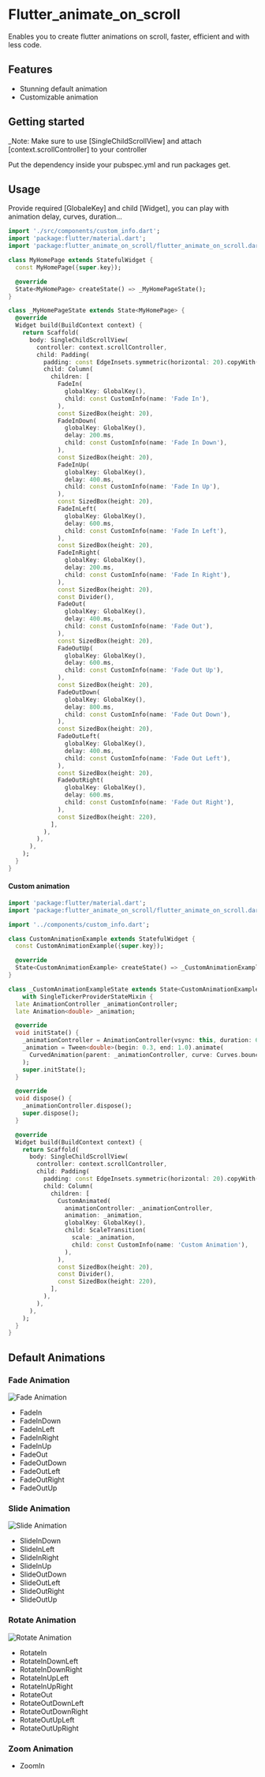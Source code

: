 # Flutter_animate_on_scroll
Enables you to create flutter animations on scroll, faster, efficient and with less code.

## Features

- Stunning default animation
- Customizable animation

## Getting started

_Note: Make sure to use [SingleChildScrollView] and attach [context.scrollController] to your controller

Put the dependency inside your pubspec.yml and run packages get.

## Usage

Provide required [GlobaleKey] and child [Widget], you can play with animation delay, curves, duration...

```dart
import './src/components/custom_info.dart';
import 'package:flutter/material.dart';
import 'package:flutter_animate_on_scroll/flutter_animate_on_scroll.dart';

class MyHomePage extends StatefulWidget {
  const MyHomePage({super.key});

  @override
  State<MyHomePage> createState() => _MyHomePageState();
}

class _MyHomePageState extends State<MyHomePage> {
  @override
  Widget build(BuildContext context) {
    return Scaffold(
      body: SingleChildScrollView(
        controller: context.scrollController,
        child: Padding(
          padding: const EdgeInsets.symmetric(horizontal: 20).copyWith(top: 80),
          child: Column(
            children: [
              FadeIn(
                globalKey: GlobalKey(),
                child: const CustomInfo(name: 'Fade In'),
              ),
              const SizedBox(height: 20),
              FadeInDown(
                globalKey: GlobalKey(),
                delay: 200.ms,
                child: const CustomInfo(name: 'Fade In Down'),
              ),
              const SizedBox(height: 20),
              FadeInUp(
                globalKey: GlobalKey(),
                delay: 400.ms,
                child: const CustomInfo(name: 'Fade In Up'),
              ),
              const SizedBox(height: 20),
              FadeInLeft(
                globalKey: GlobalKey(),
                delay: 600.ms,
                child: const CustomInfo(name: 'Fade In Left'),
              ),
              const SizedBox(height: 20),
              FadeInRight(
                globalKey: GlobalKey(),
                delay: 200.ms,
                child: const CustomInfo(name: 'Fade In Right'),
              ),
              const SizedBox(height: 20),
              const Divider(),
              FadeOut(
                globalKey: GlobalKey(),
                delay: 400.ms,
                child: const CustomInfo(name: 'Fade Out'),
              ),
              const SizedBox(height: 20),
              FadeOutUp(
                globalKey: GlobalKey(),
                delay: 600.ms,
                child: const CustomInfo(name: 'Fade Out Up'),
              ),
              const SizedBox(height: 20),
              FadeOutDown(
                globalKey: GlobalKey(),
                delay: 800.ms,
                child: const CustomInfo(name: 'Fade Out Down'),
              ),
              const SizedBox(height: 20),
              FadeOutLeft(
                globalKey: GlobalKey(),
                delay: 400.ms,
                child: const CustomInfo(name: 'Fade Out Left'),
              ),
              const SizedBox(height: 20),
              FadeOutRight(
                globalKey: GlobalKey(),
                delay: 600.ms,
                child: const CustomInfo(name: 'Fade Out Right'),
              ),
              const SizedBox(height: 220),
            ],
          ),
        ),
      ),
    );
  }
}

```

#### Custom animation

```dart
import 'package:flutter/material.dart';
import 'package:flutter_animate_on_scroll/flutter_animate_on_scroll.dart';

import '../components/custom_info.dart';

class CustomAnimationExample extends StatefulWidget {
  const CustomAnimationExample({super.key});

  @override
  State<CustomAnimationExample> createState() => _CustomAnimationExampleState();
}

class _CustomAnimationExampleState extends State<CustomAnimationExample>
    with SingleTickerProviderStateMixin {
  late AnimationController _animationController;
  late Animation<double> _animation;

  @override
  void initState() {
    _animationController = AnimationController(vsync: this, duration: 600.ms);
    _animation = Tween<double>(begin: 0.3, end: 1.0).animate(
      CurvedAnimation(parent: _animationController, curve: Curves.bounceInOut),
    );
    super.initState();
  }

  @override
  void dispose() {
    _animationController.dispose();
    super.dispose();
  }

  @override
  Widget build(BuildContext context) {
    return Scaffold(
      body: SingleChildScrollView(
        controller: context.scrollController,
        child: Padding(
          padding: const EdgeInsets.symmetric(horizontal: 20).copyWith(top: 80),
          child: Column(
            children: [
              CustomAnimated(
                animationController: _animationController,
                animation: _animation,
                globalKey: GlobalKey(),
                child: ScaleTransition(
                  scale: _animation,
                  child: const CustomInfo(name: 'Custom Animation'),
                ),
              ),
              const SizedBox(height: 20),
              const Divider(),
              const SizedBox(height: 220),
            ],
          ),
        ),
      ),
    );
  }
}

```

## Default Animations

### Fade Animation

![Fade Animation](https://github.com/FadiChaalab/flutter_animate_on_scroll/blob/main/animations/fade.gif)
- FadeIn
- FadeInDown
- FadeInLeft
- FadeInRight
- FadeInUp
- FadeOut
- FadeOutDown
- FadeOutLeft
- FadeOutRight
- FadeOutUp

### Slide Animation

![Slide Animation](https://github.com/FadiChaalab/flutter_animate_on_scroll/blob/main/animations/slide.gif)
- SlideInDown
- SlideInLeft
- SlideInRight
- SlideInUp
- SlideOutDown
- SlideOutLeft
- SlideOutRight
- SlideOutUp

### Rotate Animation

![Rotate Animation](https://github.com/FadiChaalab/flutter_animate_on_scroll/blob/main/animations/rotate.gif)
- RotateIn
- RotateInDownLeft
- RotateInDownRight
- RotateInUpLeft
- RotateInUpRight
- RotateOut
- RotateOutDownLeft
- RotateOutDownRight
- RotateOutUpLeft
- RotateOutUpRight

### Zoom Animation

- ZoomIn